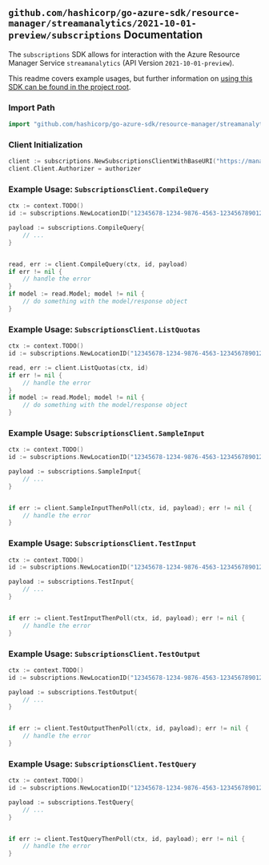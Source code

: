 
## `github.com/hashicorp/go-azure-sdk/resource-manager/streamanalytics/2021-10-01-preview/subscriptions` Documentation

The `subscriptions` SDK allows for interaction with the Azure Resource Manager Service `streamanalytics` (API Version `2021-10-01-preview`).

This readme covers example usages, but further information on [using this SDK can be found in the project root](https://github.com/hashicorp/go-azure-sdk/tree/main/docs).

### Import Path

```go
import "github.com/hashicorp/go-azure-sdk/resource-manager/streamanalytics/2021-10-01-preview/subscriptions"
```


### Client Initialization

```go
client := subscriptions.NewSubscriptionsClientWithBaseURI("https://management.azure.com")
client.Client.Authorizer = authorizer
```


### Example Usage: `SubscriptionsClient.CompileQuery`

```go
ctx := context.TODO()
id := subscriptions.NewLocationID("12345678-1234-9876-4563-123456789012", "locationValue")

payload := subscriptions.CompileQuery{
	// ...
}


read, err := client.CompileQuery(ctx, id, payload)
if err != nil {
	// handle the error
}
if model := read.Model; model != nil {
	// do something with the model/response object
}
```


### Example Usage: `SubscriptionsClient.ListQuotas`

```go
ctx := context.TODO()
id := subscriptions.NewLocationID("12345678-1234-9876-4563-123456789012", "locationValue")

read, err := client.ListQuotas(ctx, id)
if err != nil {
	// handle the error
}
if model := read.Model; model != nil {
	// do something with the model/response object
}
```


### Example Usage: `SubscriptionsClient.SampleInput`

```go
ctx := context.TODO()
id := subscriptions.NewLocationID("12345678-1234-9876-4563-123456789012", "locationValue")

payload := subscriptions.SampleInput{
	// ...
}


if err := client.SampleInputThenPoll(ctx, id, payload); err != nil {
	// handle the error
}
```


### Example Usage: `SubscriptionsClient.TestInput`

```go
ctx := context.TODO()
id := subscriptions.NewLocationID("12345678-1234-9876-4563-123456789012", "locationValue")

payload := subscriptions.TestInput{
	// ...
}


if err := client.TestInputThenPoll(ctx, id, payload); err != nil {
	// handle the error
}
```


### Example Usage: `SubscriptionsClient.TestOutput`

```go
ctx := context.TODO()
id := subscriptions.NewLocationID("12345678-1234-9876-4563-123456789012", "locationValue")

payload := subscriptions.TestOutput{
	// ...
}


if err := client.TestOutputThenPoll(ctx, id, payload); err != nil {
	// handle the error
}
```


### Example Usage: `SubscriptionsClient.TestQuery`

```go
ctx := context.TODO()
id := subscriptions.NewLocationID("12345678-1234-9876-4563-123456789012", "locationValue")

payload := subscriptions.TestQuery{
	// ...
}


if err := client.TestQueryThenPoll(ctx, id, payload); err != nil {
	// handle the error
}
```
